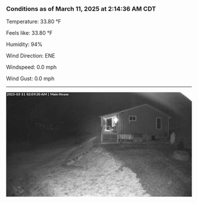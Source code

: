 ### Conditions as of March 11, 2025 at 2:14:36 AM CDT 

Temperature: 33.80 &deg;F

Feels like: 33.80 &deg;F

Humidity: 94%

Wind Direction: ENE

Windspeed: 0.0 mph

Wind Gust: 0.0 mph

---

<img src="./images/latest.jpeg"/>

